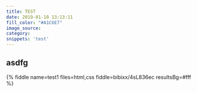 ```yaml
---
title: TEST
date: 2019-01-10 13:13:11
fill_color: "#A1C6E7"
image_source:
category:
snippets: 'test'
---
```


## asdfg

{% fiddle name=test1 files=html,css fiddle=bibixx/4sL836ec resultsBg=#fff %}
